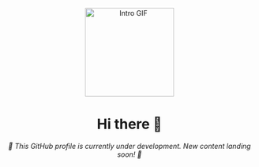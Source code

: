 <p align="center">
  <img src="https://i.pinimg.com/originals/c5/ef/b8/c5efb82dcccc7f06ae379bdc9fdf00e3.gif" alt="Intro GIF" height="180">
</p>

<h1 align="center">Hi there 👋</h1>

<p align="center">
  <em>🚧 This GitHub profile is currently under development. New content landing soon! 🚀</em>
</p>
